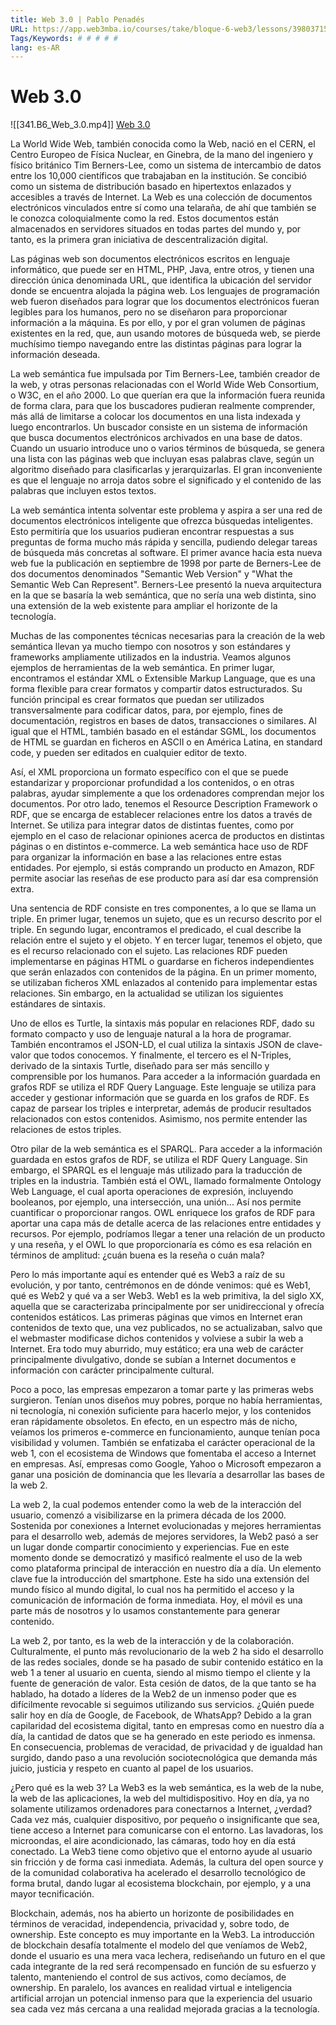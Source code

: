 ```yaml
---
title: Web 3.0 | Pablo Penadés
URL: https://app.web3mba.io/courses/take/bloque-6-web3/lessons/39803715-u1-web-3-0-pablo-penades
Tags/Keywords: # # # # #
lang: es-AR
---
```

# Web 3.0
![[341.B6_Web_3.0.mp4]]
[Web 3.0](https://app.web3mba.io?wvideo=394dk6yhwa)

La World Wide Web, también conocida como la Web, nació en el CERN, el Centro Europeo de Física Nuclear, en Ginebra, de la mano del ingeniero y físico británico Tim Berners-Lee, como un sistema de intercambio de datos entre los 10,000 científicos que trabajaban en la institución. Se concibió como un sistema de distribución basado en hipertextos enlazados y accesibles a través de Internet. La Web es una colección de documentos electrónicos vinculados entre sí como una telaraña, de ahí que también se le conozca coloquialmente como la red. Estos documentos están almacenados en servidores situados en todas partes del mundo y, por tanto, es la primera gran iniciativa de descentralización digital.

Las páginas web son documentos electrónicos escritos en lenguaje informático, que puede ser en HTML, PHP, Java, entre otros, y tienen una dirección única denominada URL, que identifica la ubicación del servidor donde se encuentra alojada la página web. Los lenguajes de programación web fueron diseñados para lograr que los documentos electrónicos fueran legibles para los humanos, pero no se diseñaron para proporcionar información a la máquina. Es por ello, y por el gran volumen de páginas existentes en la red, que, aun usando motores de búsqueda web, se pierde muchísimo tiempo navegando entre las distintas páginas para lograr la información deseada.

La web semántica fue impulsada por Tim Berners-Lee, también creador de la web, y otras personas relacionadas con el World Wide Web Consortium, o W3C, en el año 2000. Lo que querían era que la información fuera reunida de forma clara, para que los buscadores pudieran realmente comprender, más allá de limitarse a colocar los documentos en una lista indexada y luego encontrarlos. Un buscador consiste en un sistema de información que busca documentos electrónicos archivados en una base de datos. Cuando un usuario introduce uno o varios términos de búsqueda, se genera una lista con las páginas web que incluyan esas palabras clave, según un algoritmo diseñado para clasificarlas y jerarquizarlas. El gran inconveniente es que el lenguaje no arroja datos sobre el significado y el contenido de las palabras que incluyen estos textos.

La web semántica intenta solventar este problema y aspira a ser una red de documentos electrónicos inteligente que ofrezca búsquedas inteligentes. Esto permitiría que los usuarios pudieran encontrar respuestas a sus preguntas de forma mucho más rápida y sencilla, pudiendo delegar tareas de búsqueda más concretas al software. El primer avance hacia esta nueva web fue la publicación en septiembre de 1998 por parte de Berners-Lee de dos documentos denominados "Semantic Web Version" y "What the Semantic Web Can Represent". Berners-Lee presentó la nueva arquitectura en la que se basaría la web semántica, que no sería una web distinta, sino una extensión de la web existente para ampliar el horizonte de la tecnología.

Muchas de las componentes técnicas necesarias para la creación de la web semántica llevan ya mucho tiempo con nosotros y son estándares y frameworks ampliamente utilizados en la industria. Veamos algunos ejemplos de herramientas de la web semántica. En primer lugar, encontramos el estándar XML o Extensible Markup Language, que es una forma flexible para crear formatos y compartir datos estructurados. Su función principal es crear formatos que puedan ser utilizados transversalmente para codificar datos, para, por ejemplo, fines de documentación, registros en bases de datos, transacciones o similares. Al igual que el HTML, también basado en el estándar SGML, los documentos de HTML se guardan en ficheros en ASCII o en América Latina, en standard code, y pueden ser editados en cualquier editor de texto.

Así, el XML proporciona un formato específico con el que se puede estandarizar y proporcionar profundidad a los contenidos, o en otras palabras, ayudar simplemente a que los ordenadores comprendan mejor los documentos. Por otro lado, tenemos el Resource Description Framework o RDF, que se encarga de establecer relaciones entre los datos a través de Internet. Se utiliza para integrar datos de distintas fuentes, como por ejemplo en el caso de relacionar opiniones acerca de productos en distintas páginas o en distintos e-commerce. La web semántica hace uso de RDF para organizar la información en base a las relaciones entre estas entidades. Por ejemplo, si estás comprando un producto en Amazon, RDF permite asociar las reseñas de ese producto para así dar esa comprensión extra.

Una sentencia de RDF consiste en tres componentes, a lo que se llama un triple. En primer lugar, tenemos un sujeto, que es un recurso descrito por el triple. En segundo lugar, encontramos el predicado, el cual describe la relación entre el sujeto y el objeto. Y en tercer lugar, tenemos el objeto, que es el recurso relacionado con el sujeto. Las relaciones RDF pueden implementarse en páginas HTML o guardarse en ficheros independientes que serán enlazados con contenidos de la página. En un primer momento, se utilizaban ficheros XML enlazados al contenido para implementar estas relaciones. Sin embargo, en la actualidad se utilizan los siguientes estándares de sintaxis.

Uno de ellos es Turtle, la sintaxis más popular en relaciones RDF, dado su formato compacto y uso de lenguaje natural a la hora de programar. También encontramos el JSON-LD, el cual utiliza la sintaxis JSON de clave-valor que todos conocemos. Y finalmente, el tercero es el N-Triples, derivado de la sintaxis Turtle, diseñado para ser más sencillo y comprensible por los humanos. Para acceder a la información guardada en grafos RDF se utiliza el RDF Query Language. Este lenguaje se utiliza para acceder y gestionar información que se guarda en los grafos de RDF. Es capaz de parsear los triples e interpretar, además de producir resultados relacionados con estos contenidos. Asimismo, nos permite entender las relaciones de estos triples.

Otro pilar de la web semántica es el SPARQL. Para acceder a la información guardada en estos grafos de RDF, se utiliza el RDF Query Language. Sin embargo, el SPARQL es el lenguaje más utilizado para la traducción de triples en la industria. También está el OWL, llamado formalmente Ontology Web Language, el cual aporta operaciones de expresión, incluyendo booleanos, por ejemplo, una intersección, una unión... Así nos permite cuantificar o proporcionar rangos. OWL enriquece los grafos de RDF para aportar una capa más de detalle acerca de las relaciones entre entidades y recursos. Por ejemplo, podríamos llegar a tener una relación de un producto y una reseña, y el OWL lo que proporcionaría es cómo es esa relación en términos de amplitud: ¿cuán buena es la reseña o cuán mala?

Pero lo más importante aquí es entender qué es Web3 a raíz de su evolución, y por tanto, centrémonos en de dónde venimos: qué es Web1, qué es Web2 y qué va a ser Web3. Web1 es la web primitiva, la del siglo XX, aquella que se caracterizaba principalmente por ser unidireccional y ofrecía contenidos estáticos. Las primeras páginas que vimos en Internet eran contenidos de texto que, una vez publicados, no se actualizaban, salvo que el webmaster modificase dichos contenidos y volviese a subir la web a Internet. Era todo muy aburrido, muy estático; era una web de carácter principalmente divulgativo, donde se subían a Internet documentos e información con carácter principalmente cultural.

Poco a poco, las empresas empezaron a tomar parte y las primeras webs surgieron. Tenían unos diseños muy pobres, porque no había herramientas, ni tecnología, ni conexión suficiente para hacerlo mejor, y los contenidos eran rápidamente obsoletos. En efecto, en un espectro más de nicho, veíamos los primeros e-commerce en funcionamiento, aunque tenían poca visibilidad y volumen. También se enfatizaba el carácter operacional de la web 1, con el ecosistema de Windows que fomentaba el acceso a Internet en empresas. Así, empresas como Google, Yahoo o Microsoft empezaron a ganar una posición de dominancia que les llevaría a desarrollar las bases de la web 2.

La web 2, la cual podemos entender como la web de la interacción del usuario, comenzó a visibilizarse en la primera década de los 2000. Sostenida por conexiones a Internet evolucionadas y mejores herramientas para el desarrollo web, además de mejores servidores, la Web2 pasó a ser un lugar donde compartir conocimiento y experiencias. Fue en este momento donde se democratizó y masificó realmente el uso de la web como plataforma principal de interacción en nuestro día a día. Un elemento clave fue la introducción del smartphone. Este ha sido una extensión del mundo físico al mundo digital, lo cual nos ha permitido el acceso y la comunicación de información de forma inmediata. Hoy, el móvil es una parte más de nosotros y lo usamos constantemente para generar contenido.

La web 2, por tanto, es la web de la interacción y de la colaboración. Culturalmente, el punto más revolucionario de la web 2 ha sido el desarrollo de las redes sociales, donde se ha pasado de subir contenido estático en la web 1 a tener al usuario en cuenta, siendo al mismo tiempo el cliente y la fuente de generación de valor. Esta cesión de datos, de la que tanto se ha hablado, ha dotado a líderes de la Web2 de un inmenso poder que es difícilmente revocable si seguimos utilizando sus servicios. ¿Quién puede salir hoy en día de Google, de Facebook, de WhatsApp? Debido a la gran capilaridad del ecosistema digital, tanto en empresas como en nuestro día a día, la cantidad de datos que se ha generado en este periodo es inmensa. En consecuencia, problemas de veracidad, de privacidad y de igualdad han surgido, dando paso a una revolución sociotecnológica que demanda más juicio, justicia y respeto en cuanto al papel de los usuarios.

¿Pero qué es la web 3? La Web3 es la web semántica, es la web de la nube, la web de las aplicaciones, la web del multidispositivo. Hoy en día, ya no solamente utilizamos ordenadores para conectarnos a Internet, ¿verdad? Cada vez más, cualquier dispositivo, por pequeño o insignificante que sea, tiene acceso a Internet para comunicarse con el entorno. Las lavadoras, los microondas, el aire acondicionado, las cámaras, todo hoy en día está conectado. La Web3 tiene como objetivo que el entorno ayude al usuario sin fricción y de forma casi inmediata. Además, la cultura del open source y de la comunidad colaborativa ha acelerado el desarrollo tecnológico de forma brutal, dando lugar al ecosistema blockchain, por ejemplo, y a una mayor tecnificación.

Blockchain, además, nos ha abierto un horizonte de posibilidades en términos de veracidad, independencia, privacidad y, sobre todo, de ownership. Este concepto es muy importante en la Web3. La introducción de blockchain desafía totalmente el modelo del que veníamos de Web2, donde el usuario es una mera vaca lechera, rediseñando un futuro en el que cada integrante de la red será recompensado en función de su esfuerzo y talento, manteniendo el control de sus activos, como decíamos, de ownership. En paralelo, los avances en realidad virtual e inteligencia artificial arrojan un potencial inmenso para que la experiencia del usuario sea cada vez más cercana a una realidad mejorada gracias a la tecnología.